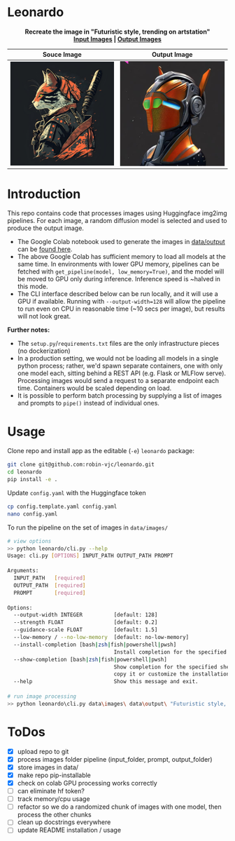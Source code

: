 # Leonardo

<p align="center">
  <strong>
    Recreate the image in "Futuristic style, trending on artstation"
    <br>
    <a href="data/images">Input Images</a> | <a href="data/output">Output Images</a> 
  </strong>
</p>

|                                                                                         Souce Image                                                                                          |                                                                                                                                                                 Output Image                                                                                                                                                                  |
|:--------------------------------------------------------------------------------------------------------------------------------------------------------------------------------------------:|:---------------------------------------------------------------------------------------------------------------------------------------------------------------------------------------------------------------------------------------------------------------------------------------------------------------------------------------------:|
| <img src="https://github.com/robin-vjc/leonardo/blob/master/data/images/Default_A_side_view_of_a_samurai_cat_with_a_flat_design_Artwork_of_t_0_cc6b0aa7-de9c-4d6e-8d3a-3aebd827b1cd_1.jpg" width="512"> | <img src="https://github.com/robin-vjc/leonardo/blob/master/data/output/Default_A_side_view_of_a_samurai_cat_with_a_flat_design_Artwork_of_t_0_cc6b0aa7-de9c-4d6e-8d3a-3aebd827b1cd_1.jpg" width="512"> |


# Introduction

This repo contains code that processes images using Huggingface img2img pipelines. For each image, a random diffusion
model is selected and used to produce the output image.

* The Google Colab notebook used to generate the images in [data/output](data%2Foutput) can be [found here](https://colab.research.google.com/drive/1AZh9PQb7DV9tkoYzL9d3Sl7hJ3CSTscG#scrollTo=Z-NOrKeJcS9m).
* The above Google Colab has sufficient memory to load all models at the same time. In environments with lower GPU memory, pipelines can be fetched with `get_pipeline(model, low_memory=True)`, and the model will be moved to GPU only during inference. Inference speed is ~halved in this mode.
* The CLI interface described below can be run locally, and it will use a GPU if available. Running with `--output-width=128` will allow the pipeline to run even on CPU in reasonable time (~10 secs per image), but results will not look great.

**Further notes:**
* The `setup.py`/`requirements.txt` files are the only infrastructure pieces (no dockerization) 
* In a production setting, we would not be loading all models in a single python process; rather, we'd spawn separate containers, one with only one model each, sitting behind a REST API (e.g. Flask or MLFlow serve). Processing images would send a request to a separate endpoint each time. Containers would be scaled depending on load.
* It is possible to perform batch processing by supplying a list of images and prompts to `pipe()` instead of individual ones. 

# Usage

Clone repo and install app as the editable (`-e`) `leonardo` package:
```bash
git clone git@github.com:robin-vjc/leonardo.git
cd leonardo
pip install -e .
```

Update `config.yaml` with the Huggingface token
```bash
cp config.template.yaml config.yaml
nano config.yaml
```

To run the pipeline on the set of images in `data/images/`
```bash
# view options
>> python leonardo/cli.py --help
Usage: cli.py [OPTIONS] INPUT_PATH OUTPUT_PATH PROMPT

Arguments:
  INPUT_PATH   [required]
  OUTPUT_PATH  [required]
  PROMPT       [required]

Options:
  --output-width INTEGER          [default: 128]
  --strength FLOAT                [default: 0.2]
  --guidance-scale FLOAT          [default: 1.5]
  --low-memory / --no-low-memory  [default: no-low-memory]
  --install-completion [bash|zsh|fish|powershell|pwsh]
                                  Install completion for the specified shell.
  --show-completion [bash|zsh|fish|powershell|pwsh]
                                  Show completion for the specified shell, to
                                  copy it or customize the installation.
  --help                          Show this message and exit.

# run image processing
>> python leonardo\cli.py data\images\ data\output\ "Futuristic style, trending on artstation" --output-width=128 --strength=0.2 --guidance-scale=1.5
```


# ToDos
- [x] upload repo to git
- [x] process images folder pipeline (input_folder, prompt, output_folder)
- [x] store images in data/
- [x] make repo pip-installable
- [x] check on colab GPU processing works correctly
- [ ] can eliminate hf token?
- [ ] track memory/cpu usage
- [ ] refactor so we do a randomized chunk of images with one model, then process the other chunks
- [ ] clean up docstrings everywhere
- [ ] update README installation / usage
